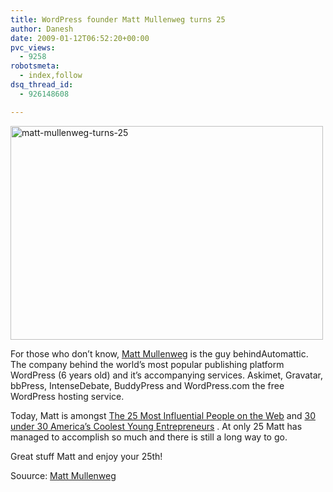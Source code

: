 ```yaml
---
title: WordPress founder Matt Mullenweg turns 25
author: Danesh
date: 2009-01-12T06:52:20+00:00
pvc_views:
  - 9258
robotsmeta:
  - index,follow
dsq_thread_id:
  - 926148608

---
```

<img loading="lazy" class="alignnone size-full wp-image-1125" title="matt-mullenweg-turns-25" src="/wp-content/uploads/2009/01/matt-mullenweg-turns-25.jpg" alt="matt-mullenweg-turns-25" width="500" height="342" />

For those who don&#8217;t know, [Matt Mullenweg][1] is the guy behindAutomattic. The company behind the world&#8217;s most popular publishing platform WordPress (6 years old) and it&#8217;s accompanying services. Askimet, Gravatar, bbPress, IntenseDebate, BuddyPress and WordPress.com the free WordPress hosting service.

Today, Matt is amongst [The 25 Most Influential People on the Web][2] and [30 under 30 America&#8217;s Coolest Young Entrepreneurs][3] . At only 25 Matt has managed to accomplish so much and there is still a long way to go.

Great stuff Matt and enjoy your 25th!

Souurce: [Matt Mullenweg][4]

 [1]: http://en.wikipedia.org/wiki/Matt_Mullenweg
 [2]: http://images.businessweek.com/ss/08/09/0929_most_influential/14.htm
 [3]: http://www.inc.com/30under30/2008/
 [4]: http://ma.tt/2009/01/twenty-five/#comment-456100